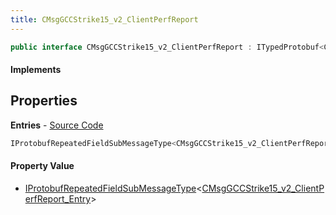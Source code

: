 ```yaml
---
title: CMsgGCCStrike15_v2_ClientPerfReport
---
```


```csharp
public interface CMsgGCCStrike15_v2_ClientPerfReport : ITypedProtobuf<CMsgGCCStrike15_v2_ClientPerfReport>, INativeHandle
```

#### Implements

## Properties

**Entries** - [Source Code](https://github.com/swiftly-solution/swiftlys2/blob/master/managed/src/SwiftlyS2.Generated/Protobufs/Interfaces/CMsgGCCStrike15_v2_ClientPerfReport.cs#L13)

```csharp
IProtobufRepeatedFieldSubMessageType<CMsgGCCStrike15_v2_ClientPerfReport_Entry> Entries { get; }
```

#### Property Value

- [IProtobufRepeatedFieldSubMessageType](/docs/api/shared/netmessages/iprotobufrepeatedfieldsubmessagetype-1)<[CMsgGCCStrike15_v2_ClientPerfReport_Entry](/docs/api/shared/protobufdefinitions/cmsggccstrike15_v2_clientperfreport_entry)>

